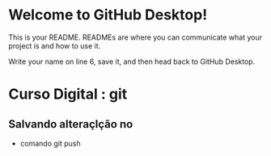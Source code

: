 # Welcome to GitHub Desktop!

This is your README. READMEs are where you can communicate what your project is and how to use it.

Write your name on line 6, save it, and then head back to GitHub Desktop.
  

  # Curso Digital : git

  ## Salvando alteraçlção no 
  * comando git push
  